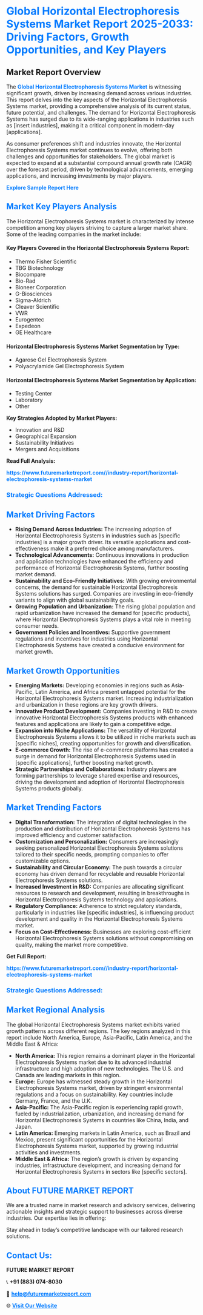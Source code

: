 <h1 style="color: #007BFF;">Global Horizontal Electrophoresis Systems Market Report 2025-2033: Driving Factors, Growth Opportunities, and Key Players</h1>

<section id="overview">
<h2>Market Report Overview</h2>
<p>The <a href="https://www.futuremarketreport.com//industry-report/horizontal-electrophoresis-systems-market" style="color: #007BFF; text-decoration: none;"><strong>Global Horizontal Electrophoresis Systems Market</strong></a> is witnessing significant growth, driven by increasing demand across various industries. This report delves into the key aspects of the Horizontal Electrophoresis Systems market, providing a comprehensive analysis of its current status, future potential, and challenges. The demand for Horizontal Electrophoresis Systems has surged due to its wide-ranging applications in industries such as [insert industries], making it a critical component in modern-day [applications].</p>
<p>As consumer preferences shift and industries innovate, the Horizontal Electrophoresis Systems market continues to evolve, offering both challenges and opportunities for stakeholders. The global market is expected to expand at a substantial compound annual growth rate (CAGR) over the forecast period, driven by technological advancements, emerging applications, and increasing investments by major players.</p>
</section>

<section id="overview">
<p><a href="https://www.futuremarketreport.com//request-sample/reportId=82503" style="color: #007BFF; text-decoration: none;"><strong>Explore Sample Report Here</strong></a></p>
</section>

<section id="key-players">
<h2 style="color: #007BFF;">Market Key Players Analysis</h2>
<p>The Horizontal Electrophoresis Systems market is characterized by intense competition among key players striving to capture a larger market share. Some of the leading companies in the market include:</p>
<h4>Key Players Covered in the Horizontal Electrophoresis Systems Report:</h4>
<ul><li>Thermo Fisher Scientific</li><li>TBG Biotechnology</li><li>Biocompare</li><li>Bio-Rad</li><li>Bioneer Corporation</li><li>G-Biosciences</li><li>Sigma-Aldrich</li><li>Cleaver Scientific</li><li>VWR</li><li>Eurogentec</li><li>Expedeon</li><li>GE Healthcare</li></ul>
<h4>Horizontal Electrophoresis Systems Market Segmentation by Type:</h4>
<ul><li>Agarose Gel Electrophoresis System</li><li>Polyacrylamide Gel Electrophoresis System</li></ul>

<h4>Horizontal Electrophoresis Systems Market Segmentation by Application:</h4>
<ul><li>Testing Center</li><li>Laboratory</li><li>Other</li></ul>
<p><strong>Key Strategies Adopted by Market Players:</strong></p>
<ul>
<li>Innovation and R&D</li>
<li>Geographical Expansion</li>
<li>Sustainability Initiatives</li>
<li>Mergers and Acquisitions</li>
</ul>
</section>

<section>
<p><strong>Read Full Analysis: </strong></p><a href="https://www.futuremarketreport.com//industry-report/horizontal-electrophoresis-systems-market" style="color: #007BFF; text-decoration: none;"><strong>https://www.futuremarketreport.com//industry-report/horizontal-electrophoresis-systems-market</strong></a>
<h3 style="color: #007BFF;">Strategic Questions Addressed:</h3>
</section>

<section id="driving-factors">
<h2 style="color: #007BFF;">Market Driving Factors</h2>
<ul>
<li><strong>Rising Demand Across Industries:</strong> The increasing adoption of Horizontal Electrophoresis Systems in industries such as [specific industries] is a major growth driver. Its versatile applications and cost-effectiveness make it a preferred choice among manufacturers.</li>
<li><strong>Technological Advancements:</strong> Continuous innovations in production and application technologies have enhanced the efficiency and performance of Horizontal Electrophoresis Systems, further boosting market demand.</li>
<li><strong>Sustainability and Eco-Friendly Initiatives:</strong> With growing environmental concerns, the demand for sustainable Horizontal Electrophoresis Systems solutions has surged. Companies are investing in eco-friendly variants to align with global sustainability goals.</li>
<li><strong>Growing Population and Urbanization:</strong> The rising global population and rapid urbanization have increased the demand for [specific products], where Horizontal Electrophoresis Systems plays a vital role in meeting consumer needs.</li>
<li><strong>Government Policies and Incentives:</strong> Supportive government regulations and incentives for industries using Horizontal Electrophoresis Systems have created a conducive environment for market growth.</li>
</ul>
</section>

<section id="growth-opportunities">
<h2 style="color: #007BFF;">Market Growth Opportunities</h2>
<ul>
<li><strong>Emerging Markets:</strong> Developing economies in regions such as Asia-Pacific, Latin America, and Africa present untapped potential for the Horizontal Electrophoresis Systems market. Increasing industrialization and urbanization in these regions are key growth drivers.</li>
<li><strong>Innovative Product Development:</strong> Companies investing in R&D to create innovative Horizontal Electrophoresis Systems products with enhanced features and applications are likely to gain a competitive edge.</li>
<li><strong>Expansion into Niche Applications:</strong> The versatility of Horizontal Electrophoresis Systems allows it to be utilized in niche markets such as [specific niches], creating opportunities for growth and diversification.</li>
<li><strong>E-commerce Growth:</strong> The rise of e-commerce platforms has created a surge in demand for Horizontal Electrophoresis Systems used in [specific applications], further boosting market growth.</li>
<li><strong>Strategic Partnerships and Collaborations:</strong> Industry players are forming partnerships to leverage shared expertise and resources, driving the development and adoption of Horizontal Electrophoresis Systems products globally.</li>
</ul>
</section>

<section id="trending-factors">
<h2 style="color: #007BFF;">Market Trending Factors</h2>
<ul>
<li><strong>Digital Transformation:</strong> The integration of digital technologies in the production and distribution of Horizontal Electrophoresis Systems has improved efficiency and customer satisfaction.</li>
<li><strong>Customization and Personalization:</strong> Consumers are increasingly seeking personalized Horizontal Electrophoresis Systems solutions tailored to their specific needs, prompting companies to offer customizable options.</li>
<li><strong>Sustainability and Circular Economy:</strong> The push towards a circular economy has driven demand for recyclable and reusable Horizontal Electrophoresis Systems solutions.</li>
<li><strong>Increased Investment in R&D:</strong> Companies are allocating significant resources to research and development, resulting in breakthroughs in Horizontal Electrophoresis Systems technology and applications.</li>
<li><strong>Regulatory Compliance:</strong> Adherence to strict regulatory standards, particularly in industries like [specific industries], is influencing product development and quality in the Horizontal Electrophoresis Systems market.</li>
<li><strong>Focus on Cost-Effectiveness:</strong> Businesses are exploring cost-efficient Horizontal Electrophoresis Systems solutions without compromising on quality, making the market more competitive.</li>
</ul>
</section>

<section>
<p><strong>Get Full Report: </strong></p><a href="https://www.futuremarketreport.com//industry-report/horizontal-electrophoresis-systems-market" style="color: #007BFF; text-decoration: none;"><strong>https://www.futuremarketreport.com//industry-report/horizontal-electrophoresis-systems-market</strong></a>
<h3 style="color: #007BFF;">Strategic Questions Addressed:</h3>
</section>


<section id="regional-analysis">
<h2 style="color: #007BFF;">Market Regional Analysis</h2>
<p>The global Horizontal Electrophoresis Systems market exhibits varied growth patterns across different regions. The key regions analyzed in this report include North America, Europe, Asia-Pacific, Latin America, and the Middle East & Africa:</p>
<ul>
<li><strong>North America:</strong> This region remains a dominant player in the Horizontal Electrophoresis Systems market due to its advanced industrial infrastructure and high adoption of new technologies. The U.S. and Canada are leading markets in this region.</li>
<li><strong>Europe:</strong> Europe has witnessed steady growth in the Horizontal Electrophoresis Systems market, driven by stringent environmental regulations and a focus on sustainability. Key countries include Germany, France, and the U.K.</li>
<li><strong>Asia-Pacific:</strong> The Asia-Pacific region is experiencing rapid growth, fueled by industrialization, urbanization, and increasing demand for Horizontal Electrophoresis Systems in countries like China, India, and Japan.</li>
<li><strong>Latin America:</strong> Emerging markets in Latin America, such as Brazil and Mexico, present significant opportunities for the Horizontal Electrophoresis Systems market, supported by growing industrial activities and investments.</li>
<li><strong>Middle East & Africa:</strong> The region’s growth is driven by expanding industries, infrastructure development, and increasing demand for Horizontal Electrophoresis Systems in sectors like [specific sectors].</li>
</ul>
</section>

<footer>
<h2 style="color: #007BFF;">About FUTURE MARKET REPORT</h2>
<p>We are a trusted name in market research and advisory services, delivering actionable insights and strategic support to businesses across diverse industries. Our expertise lies in offering:</p>

<p>Stay ahead in today’s competitive landscape with our tailored research solutions.</p>

<h2 style="color: #007BFF;">Contact Us:</h2>
<p><strong>FUTURE MARKET REPORT</strong></p>
<p>📞 <strong>+91 (883) 074-8030</strong></p>
<p>📧 <strong><a href="mailto:help@futuremarketreport.com" style="color: #007BFF;">help@futuremarketreport.com</a></strong></p>
<p>🌐 <strong><a href="https://www.futuremarketreport.com/" style="color: #007BFF;">Visit Our Website</a></strong></p>
</footer>